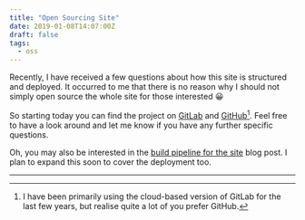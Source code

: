 ```yaml
---
title: "Open Sourcing Site"
date: 2019-01-08T14:07:00Z
draft: false
tags: 
  - oss
---
```

Recently, I have received a few questions about how this site is structured and deployed. It occurred to me that there is no reason why I should not simply open source the whole site for those interested 😀

So starting today you can find the project on [GitLab](https://gitlab.com/graemer957/sigma957.net) and [GitHub](https://github.com/graemer957/sigma957.net)[^1]. Feel free to have a look around and let me know if you have any further specific questions.

Oh, you may also be interested in the [build pipeline for the site](../build-pipeline-for-site) blog post. I plan to expand this soon to cover the deployment too.

---

[^1]: I have been primarily using the cloud-based version of GitLab for the last few years, but realise quite a lot of you prefer GitHub.